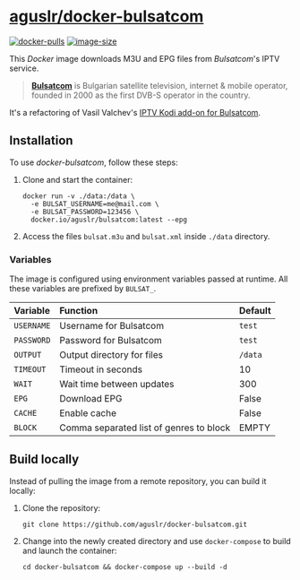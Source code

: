 [aguslr/docker-bulsatcom][1]
============================

[![docker-pulls](https://img.shields.io/docker/pulls/aguslr/bulsatcom)](https://hub.docker.com/r/aguslr/bulsatcom) [![image-size](https://img.shields.io/docker/image-size/aguslr/bulsatcom/latest)](https://hub.docker.com/r/aguslr/bulsatcom)


This *Docker* image downloads M3U and EPG files from *Bulsatcom*'s IPTV service.

> **[Bulsatcom][2]** is Bulgarian satellite television, internet & mobile
> operator, founded in 2000 as the first DVB-S operator in the country.

It's a refactoring of Vasil Valchev's [IPTV Kodi add-on for Bulsatcom][3].


Installation
------------

To use *docker-bulsatcom*, follow these steps:

1. Clone and start the container:

       docker run -v ./data:/data \
         -e BULSAT_USERNAME=me@mail.com \
         -e BULSAT_PASSWORD=123456 \
         docker.io/aguslr/bulsatcom:latest --epg

2. Access the files `bulsat.m3u` and  `bulsat.xml` inside `./data` directory.


### Variables

The image is configured using environment variables passed at runtime. All these
variables are prefixed by `BULSAT_`.

| Variable    | Function                                | Default |
| :---------- | :-------------------------------------- | :------ |
| `USERNAME`  | Username for Bulsatcom                  | `test`  |
| `PASSWORD`  | Password for Bulsatcom                  | `test`  |
| `OUTPUT`    | Output directory for files              | `/data` |
| `TIMEOUT`   | Timeout in seconds                      | 10      |
| `WAIT`      | Wait time between updates               | 300     |
| `EPG`       | Download EPG                            | False   |
| `CACHE`     | Enable cache                            | False   |
| `BLOCK`     | Comma separated list of genres to block | EMPTY   |


Build locally
-------------

Instead of pulling the image from a remote repository, you can build it locally:

1. Clone the repository:

       git clone https://github.com/aguslr/docker-bulsatcom.git

2. Change into the newly created directory and use `docker-compose` to build and
   launch the container:

       cd docker-bulsatcom && docker-compose up --build -d


[1]: https://github.com/aguslr/docker-bulsatcom
[2]: https://www.bulsatcom.bg/
[3]: https://github.com/vastril4o/iptv.bsc
